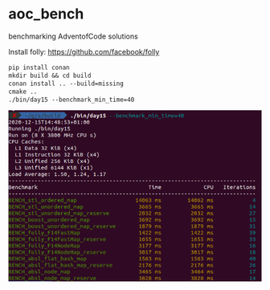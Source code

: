 # aoc_bench

benchmarking AdventofCode solutions

Install folly: https://github.com/facebook/folly
```
pip install conan  
mkdir build && cd build  
conan install .. --build=missing  
cmake ..  
./bin/day15 --benchmark_min_time=40  
```
![Benchmarkresults of Day15 2020 with different Hashmaps.](img/day15.png)
